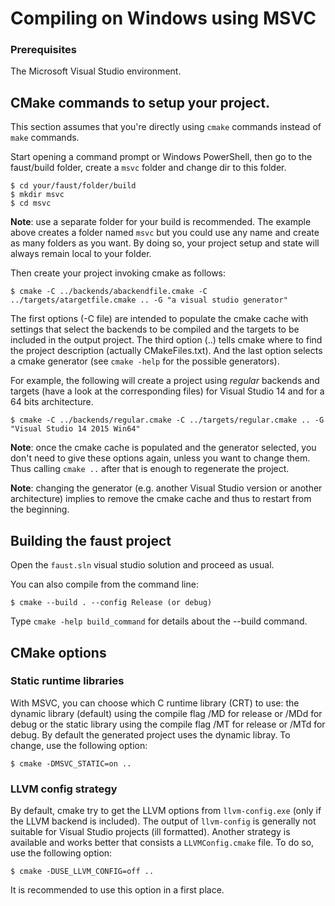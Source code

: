 
# Compiling on Windows using MSVC

### Prerequisites
The Microsoft Visual Studio environment.

## CMake commands to setup your project.

This section assumes that you're directly using `cmake` commands instead of `make` commands.

Start opening a command prompt or Windows PowerShell, then go to the faust/build folder, create a `msvc` folder and change dir to this folder.
~~~
$ cd your/faust/folder/build
$ mkdir msvc
$ cd msvc
 ~~~

**Note**: use a separate folder for your build is recommended. The example above creates a folder named `msvc` but you could use any name and create as many folders as you want. By doing so, your project setup and state will always remain local to your folder.

Then create your project invoking cmake as follows:

~~~
$ cmake -C ../backends/abackendfile.cmake -C ../targets/atargetfile.cmake .. -G "a visual studio generator"
 ~~~

The first options (-C file) are intended to populate the cmake cache with settings that select the backends to be compiled and the targets to be included in the output project. The third option (..) tells cmake where to find the project description (actually CMakeFiles.txt). And the last option selects a cmake generator (see `cmake -help` for the possible generators).

For example, the following will create a project using _regular_ backends and targets (have a look at the corresponding files) for Visual Studio 14 and for a 64 bits architecture.

~~~
$ cmake -C ../backends/regular.cmake -C ../targets/regular.cmake .. -G "Visual Studio 14 2015 Win64"
 ~~~

**Note**: once the cmake cache is populated and the generator selected, you don't need to give these options again, unless you want to change them. Thus calling `cmake ..` after that is enough to regenerate the project.

**Note**: changing the generator (e.g. another Visual Studio version or another architecture) implies to remove the cmake cache and thus to restart from the beginning.


## Building the faust project

Open the `faust.sln` visual studio solution and proceed as usual.

You can also compile from the command line:
~~~
$ cmake --build . --config Release (or debug)
 ~~~
Type `cmake -help build_command` for details about the --build command.


## CMake options

### Static runtime libraries
With MSVC, you can choose which C runtime library (CRT) to use: the dynamic library (default) using the compile flag /MD for release or /MDd for debug or the static library using the compile flag /MT for release or /MTd for debug.
By default the generated project uses the dynamic libray. To change, use the following option:
~~~
$ cmake -DMSVC_STATIC=on ..
 ~~~

 ### LLVM config strategy
 By default, cmake try to get the LLVM options from `llvm-config.exe` (only if the LLVM backend is included). The output of `llvm-config` is generally not suitable for Visual Studio projects (ill formatted).  Another strategy is available and works better that consists a `LLVMConfig.cmake` file.
To do so, use the following option:
 ~~~
 $ cmake -DUSE_LLVM_CONFIG=off ..
  ~~~
It is recommended to use this option in a first place.
